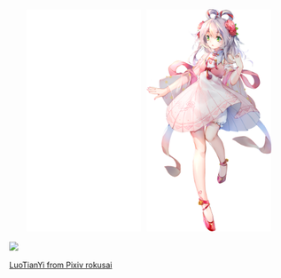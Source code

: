 <div align="center" style="display: flex; flex-wrap: wrap; justify-content: center; width: 100%;">
    <img src="./github-metrics.svg" alt="Metrics" style="height: 400px; max-width: 100%; margin: 5px;">
    <img src="./asset/00000-minimized.webp" alt="Luotianyi" style="height: 400px; max-width: 100%; margin: 5px;">
</div>

![](https://github-readme-stats.vercel.app/api?username=sakurapuare&show_icons=true&theme=dracula&locale=en&count_private=true)


[LuoTianYi from Pixiv rokusai](https://www.pixiv.net/artworks/71684890)